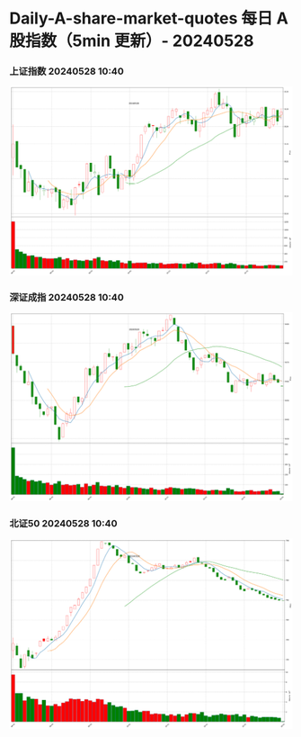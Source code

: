 
# Daily-A-share-market-quotes 每日 A 股指数（5min 更新）- 20240528

### 上证指数 20240528 10:40
![](./fig/2024/5/20240528-sh000001.png)

### 深证成指 20240528 10:40
![](./fig/2024/5/20240528-sz399001.png)

### 北证50 20240528 10:40
![](./fig/2024/5/20240528-bj899050.png)
